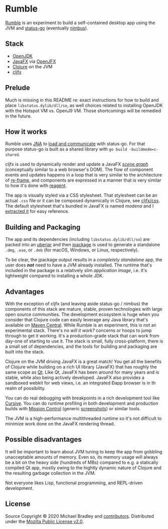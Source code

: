 # Rumble

[Rumble](https://github.com/michaelsbradleyjr/rumble/) is an experiment to build a self-contained desktop app using the JVM and [status-go](https://github.com/status-im/status-go) (eventually [nimbus](https://github.com/status-im/nimbus)).

## Stack

* [OpenJDK](https://adoptopenjdk.net/index.html)
* [JavaFX](https://en.wikipedia.org/wiki/JavaFX) via [OpenJFX](https://github.com/openjdk/jfx)
* [Clojure](https://clojure.org/) on the JVM
* [cljfx](https://github.com/cljfx/cljfx)

## Prelude

Much is missing in this README re: exact instructions for how to build and place `libstatus.dylib/dll/so`, as well choices related to installing OpenJDK with the Hotspot VM vs. OpenJ9 VM. Those shortcomings will be remedied in the future.

## How it works

Rumble uses [JNA](https://github.com/java-native-access/jna) to [load and communicate](https://github.com/michaelsbradleyjr/rumble/blob/master/src/clj/rumble/native/status_go.clj) with status-go. For that purpose status-go is built as a shared library with `go build -buildmode=c-shared`.

cljfx is used to dynamically render and update a JavaFX [*scene graph*](https://openjfx.io/javadoc/14/javafx.graphics/javafx/scene/package-summary.html) (conceptually similar to a web browser's DOM). The flow of component events and updates happens in a loop that is very similar to the architecture of [re-frame](https://github.com/Day8/re-frame), and components are expressed in a manner that is very similar to how it's done with [reagent](https://github.com/reagent-project/reagent).

The app is visually styled via a CSS stylesheet. That stylesheet can be an actual `.css` file or it can be composed dynamically in Clojure, see [cljfx/css](https://github.com/cljfx/css). The default stylesheet that's bundled in JavaFX is named *modena* and I [extracted it](https://gist.github.com/michaelsbradleyjr/e2b9a638a2806a760deb36c782fb83d9) for easy reference.

## Building and Packaging

The app and its dependencies (including `libstatus.dylib/dll/so`) are packed into an [uberjar](https://stackoverflow.com/questions/11947037/what-is-an-uber-jar) and then [jpackage](https://docs.oracle.com/en/java/javase/14/jpackage/packaging-overview.html) is used to generate a standalone `.dmg`, `.exe`, or `.deb` (for macOS, Windows, or Linux, respectively).

To be clear, the jpackage output results in a *completely standalone* app, the user does ***not*** need to have a JVM already installed. The runtime that's included in the package is a relatively slim *application image*, i.e. it's lightweight compared to installing a whole JDK.

## Advantages

With the exception of cljfx (and leaving aside status-go / nimbus) the components of this stack are mature, stable, proven technologies with large open source communities. The development ecosystem is huge when you consider that Clojure code can easily leverage any Java library that's available on [Maven Central](https://search.maven.org/). While Rumble is an experiment, this is not an experimental stack. There's no *will it work?* concerns or hoops to jump through to get it working. It's a production-grade stack that can work from day-one of starting to use it. The stack is small, fully cross-platform, there is a small set of dependencies, and the tools for building and packaging are built into the stack.

Clojure on the JVM driving JavaFX is a great match! You get all the benefits of Clojure while building on a rich UI library (JavaFX) that has roughly the same scope as [Qt](https://www.qt.io/). Like Qt, JavaFX has been around for many years and is stable, while also being actively developed. JavaFX also provides a sandboxed webkit for web views, i.e. an integrated Ðapp browser is in th realm of possibility.

You can do real debugging with breakpoints in a rich development tool like [Cursive](https://cursive-ide.com/index.html). You can do runtime profiling in both development and production builds with [Mission Control](https://adoptopenjdk.net/jmc.html) (generic [screenshots](https://www.google.com/search?tbm=isch&source=hp&biw=840&bih=913&ei=Vk-9XpvXC4WWtQX28I3wCQ&q=mission+control+jdk&oq=mission+control+jdk&gs_lcp=CgNpbWcQAzIGCAAQCBAeOgIIADoFCAAQgwFQvwhYkUBg6EFoBXAAeACAAbQBiAHRCZIBBDE5LjGYAQCgAQGqAQtnd3Mtd2l6LWltZ7ABAA&sclient=img&ved=0ahUKEwib2tOewrPpAhUFS60KHXZ4A54Q4dUDCAY&uact=5)) or similar tools.

The JVM is a high-performance multithreaded runtime so it's not difficult to minimize work done on the JavaFX rendering thread.

## Possible disadvantages

It will be important to learn about JVM tuning to keep the app from gobbling unacceptable amounts of memory. Even so, its memory usage will always be a bit on the heavy side (hundreds of MBs) compared to e.g. a statically compiled Qt app, mostly owing to the hightly dynamic nature of Clojure and the resulting garbage collection in the JVM.

Not everyone likes Lisp, functional programming, and REPL-driven development.

## License

Source Copyright © 2020 Michael Bradley and [contributors](https://github.com/michaelsbradleyjr/rumble/graphs/contributors). Distributed under the [Mozilla Public License v2.0](https://github.com/michaelsbradleyjr/rumble/blob/master/LICENSE.md).
